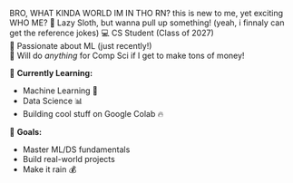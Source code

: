 BRO, WHAT KINDA WORLD IM IN THO RN? this is new to me, yet exciting 
WHO ME? 
🦥 Lazy Sloth, but wanna pull up something!   (yeah, i finnaly can get the reference jokes)
💻 CS Student (Class of 2027)  
🤖 Passionate about ML (just recently!)  
💸 Will do *anything* for Comp Sci if I get to make tons of money! 

🚀 **Currently Learning:**  
- Machine Learning 🤖  
- Data Science 📊  
- Building cool stuff on Google Colab 🔥  

🎯 **Goals:**  
- Master ML/DS fundamentals  
- Build real-world projects  
- Make it rain 💰

